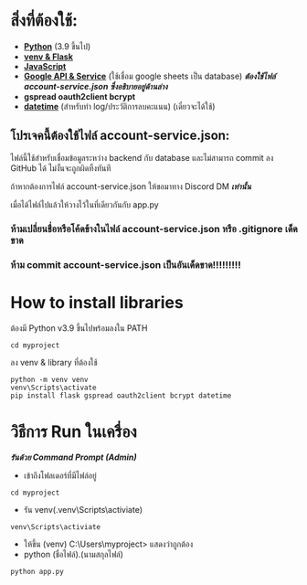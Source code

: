 # สิ่งที่ต้องใช้:
- [**Python**](https://www.python.org/downloads/) (3.9 ขึ้นไป)
- [**venv & Flask**](https://flask.palletsprojects.com/en/stable/installation/#python-version)
- [**JavaScript**](https://www.java.com/en/)
- [**Google API & Service**](https://console.cloud.google.com/) (ใช้เชื่อม google sheets เป็น database) ***ต้องใช้ไฟล์ account-service.json ซึ่งอธิบายอยู่ด้านล่าง***
- **gspread oauth2client bcrypt**
- [**datetime**](https://docs.python.org/3/library/datetime.html) (สำหรับทำ log/ประวัติการลบคะแนน) (เดี๋ยวจะได้ใช้)
## โปรเจคนี้ต้องใช้ไฟล์ account-service.json:
ไฟล์นี้ใช้สำหรับเชื่อมข้อมูลระหว่าง backend กับ database และไม่สามารถ commit ลง GitHub ได้ ไม่งั้นจะถูกผิดทิ้งทันที

ถ้าหากต้องการไฟล์ account-service.json ให้ขอมาทาง Discord DM ***เท่านั้น***

เมื่อได้ไฟล์ไปแล้วให้วางไว้ในที่เดียวกันกับ app.py

### ห้ามเปลี่ยนชื่อหรือโค้ดข้างในไฟล์ account-service.json หรือ .gitignore เด็ดขาด
### ห้าม commit account-service.json เป็นอันเด็ดขาด!!!!!!!!!

# How to install libraries
ต้องมี Python v3.9 ขึ้นไปพร้อมลงใน PATH
```
cd myproject
```
ลง venv & library ที่ต้องใช้
```
python -m venv venv
venv\Scripts\activate
pip install flask gspread oauth2client bcrypt datetime
```
# วิธีการ Run ในเครื่อง
***รันด้วย Command Prompt (Admin)***
- เข้าถึงโฟลเดอร์ที่มีไฟล์อยู่
```
cd myproject
```
- รัน venv(.venv\Scripts\activiate)
```
venv\Scripts\activiate
```
- ให้ขึ้น (venv) C:\Users\myproject> แสดงว่าถูกต้อง
- python (ชื่อไฟล์).(นามสกุลไฟล์)
```
python app.py
```